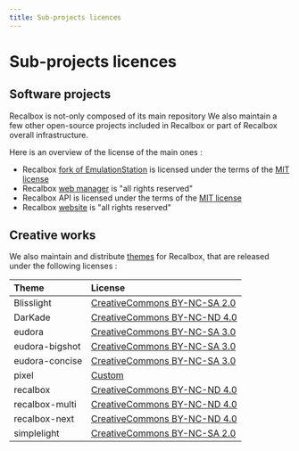 ```yaml
---
title: Sub-projects licences
---
```


# Sub-projects licences

## Software projects <a id="software-projects"></a>

Recalbox is not-only composed of its main repository We also maintain a few other open-source projects included in Recalbox or part of Recalbox overall infrastructure.

Here is an overview of the license of the main ones :

* Recalbox [fork of EmulationStation](https://gitlab.com/recalbox/recalbox-emulationstation) is licensed under the terms of the [MIT license](https://gitlab.com/recalbox/recalbox-emulationstation/blob/master/LICENSE.md)​
* Recalbox [web manager](https://gitlab.com/recalbox/recalbox-manager) is "all rights reserved"
* Recalbox API is licensed under the terms of the [MIT license](https://github.com/recalbox/recalbox-api/blob/1.1.x/LICENSE)​
* Recalbox [website](https://gitlab.com/recalbox/www.recalbox.com) is "all rights reserved"

## Creative works <a id="creative-works"></a>

We also maintain and distribute [themes](https://gitlab.com/recalbox/recalbox-themes) for Recalbox, that are released under the following licenses :

| Theme | License |
| :--- | :--- |
| Blisslight | ​[CreativeCommons BY-NC-SA 2.0](https://creativecommons.org/licenses/by-nc-sa/2.0/)​ |
| DarKade | ​[CreativeCommons BY-NC-ND 4.0](https://creativecommons.org/licenses/by-nc-nd/4.0/)​ |
| eudora | ​[CreativeCommons BY-NC-SA 3.0](https://creativecommons.org/licenses/by-nc-sa/3.0/)​ |
| eudora-bigshot | ​[CreativeCommons BY-NC-SA 3.0](https://creativecommons.org/licenses/by-nc-sa/3.0/)​ |
| eudora-concise | ​[CreativeCommons BY-NC-SA 3.0](https://creativecommons.org/licenses/by-nc-sa/3.0/)​ |
| pixel | ​[Custom](https://gitlab.com/recalbox/recalbox-themes/tree/master/themes/pixel#license)​ |
| recalbox | ​[CreativeCommons BY-NC-ND 4.0](https://creativecommons.org/licenses/by-nc-nd/4.0/)​ |
| recalbox-multi | ​[CreativeCommons BY-NC-ND 4.0](https://creativecommons.org/licenses/by-nc-nd/4.0/)​ |
| recalbox-next | ​[CreativeCommons BY-NC-ND 4.0](https://creativecommons.org/licenses/by-nc-nd/4.0/)​ |
| simplelight | ​[CreativeCommons BY-NC-SA 2.0](https://creativecommons.org/licenses/by-nc-sa/2.0/) |

